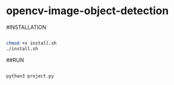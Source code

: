 # opencv-image-object-detection

#INSTALLATION
```bash

chmod +x install.sh
./install.sh

```

##RUN 
```bash

python3 project.py

```
